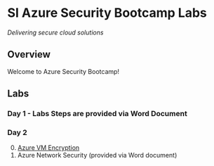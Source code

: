 # SI Azure Security Bootcamp Labs
_Delivering secure cloud solutions_

## Overview
Welcome to Azure Security Bootcamp!

## Labs
### Day 1 - Labs Steps are provided via Word Document

### Day 2
  0. [Azure VM Encryption](labs/day2-labs/day2-vm-encryption.md)
  1. Azure Network Security (provided via Word document)

